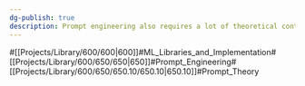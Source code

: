 ```yaml
---
dg-publish: true
description: Prompt engineering also requires a lot of theoretical content. Token positioning, ordering XML, context, Chain of Thought, ReAct, Hybrid Search, etc... If you know these things, you can make big quality improvements by simply modifying your prompts. But the most important thing, in my opinion, is to run it multiple times. Having an LLM by your side, giving and receiving feedback as a friend and as a teacher, is the best way to improve your quality.
---
```

#[[Projects/Library/600/600\|600]]#ML_Libraries_and_Implementation#[[Projects/Library/600/650/650\|650]]#Prompt_Engineering#[[Projects/Library/600/650/650.10/650.10\|650.10]]#Prompt_Theory